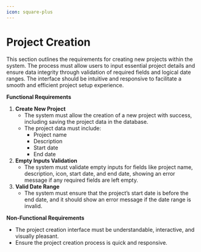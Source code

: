 ```yaml
---
icon: square-plus
---
```


# Project Creation

This section outlines the requirements for creating new projects within the system. The process must allow users to input essential project details and ensure data integrity through validation of required fields and logical date ranges. The interface should be intuitive and responsive to facilitate a smooth and efficient project setup experience.

**Functional Requirements**

1. **Create New Project**
   * The system must allow the creation of a new project with success, including saving the project data in the database.
   * The project data must include:
     * Project name
     * Description
     * Start date
     * End date
2. **Empty Inputs Validation**
   * The system must validate empty inputs for fields like project name, description, icon, start date, and end date, showing an error message if any required fields are left empty.
3. **Valid Date Range**
   * The system must ensure that the project’s start date is before the end date, and it should show an error message if the date range is invalid.

**Non-Functional Requirements**

* The project creation interface must be understandable, interactive, and visually pleasant.
* Ensure the project creation process is quick and responsive.
